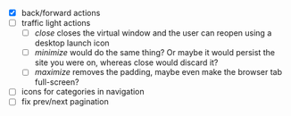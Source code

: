 - [x] back/forward actions
- [ ] traffic light actions
  - [ ] _close_ closes the virtual window and the user can reopen using a desktop launch icon
  - [ ] _minimize_ would do the same thing? Or maybe it would persist the site you were on, whereas close would discard it?
  - [ ] _maximize_ removes the padding, maybe even make the browser tab full-screen?
- [ ] icons for categories in navigation
- [ ] fix prev/next pagination
